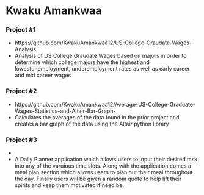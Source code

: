 <h1>Kwaku Amankwaa</h1>

<h3>Project #1</h3>

<ul>
  
  <li>https://github.com/KwakuAmankwaa12/US-College-Graudate-Wages-Analysis</li>
  
  <li>Analysis of US College Graudate Wages based on majors in order to determine which college majors have the highest and lowestunemployment, underemployment rates as well as early career and mid career wages </li>

</ul>


<h3>Project #2</h3>

<ul>
  
  <li>https://github.com/KwakuAmankwaa12/Average-US-College-Graduate-Wages-Statistics-and-Altair-Bar-Graph-</li>
  
  <li> Calculates the averages of the data found in the prior project and creates a bar graph of the data using the Altair python library </li>
  
 </ul>
 
 
 <h3>Project #3</h3>
 
 <ul>
  
  <li></li>
  
  <li> A Daily Planner application which allows users to input their desired task into any of the varuious time slots. Along with the application comes a meal plan section which allows users to plan out their meal throughout the day. Finally users will be given a random quote to help lift their spirits and keep them motivated if need be. </li>
